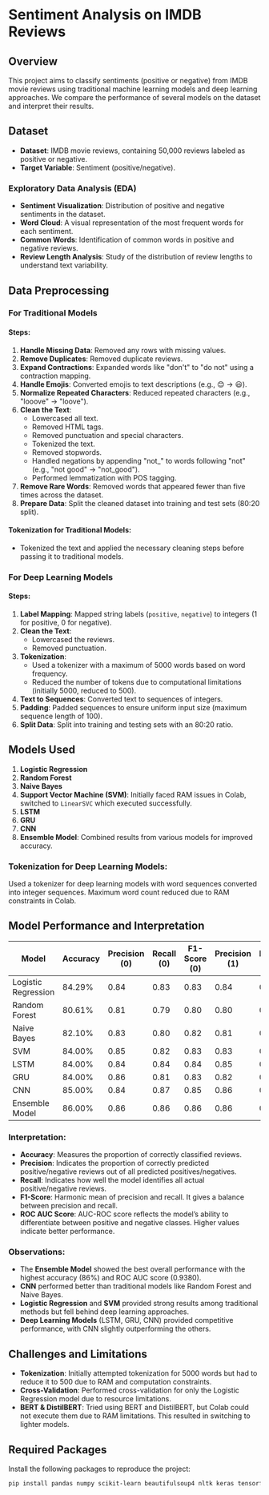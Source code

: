 # Sentiment Analysis on IMDB Reviews

## Overview

This project aims to classify sentiments (positive or negative) from IMDB movie reviews using traditional machine learning models and deep learning approaches. We compare the performance of several models on the dataset and interpret their results.

## Dataset

- **Dataset**: IMDB movie reviews, containing 50,000 reviews labeled as positive or negative.
- **Target Variable**: Sentiment (positive/negative).

### Exploratory Data Analysis (EDA)
- **Sentiment Visualization**: Distribution of positive and negative sentiments in the dataset.
- **Word Cloud**: A visual representation of the most frequent words for each sentiment.
- **Common Words**: Identification of common words in positive and negative reviews.
- **Review Length Analysis**: Study of the distribution of review lengths to understand text variability.

## Data Preprocessing

### For Traditional Models

#### Steps:
1. **Handle Missing Data**: Removed any rows with missing values.
2. **Remove Duplicates**: Removed duplicate reviews.
3. **Expand Contractions**: Expanded words like "don't" to "do not" using a contraction mapping.
4. **Handle Emojis**: Converted emojis to text descriptions (e.g., 😊 → :smiley:).
5. **Normalize Repeated Characters**: Reduced repeated characters (e.g., "looove" → "loove").
6. **Clean the Text**:
    - Lowercased all text.
    - Removed HTML tags.
    - Removed punctuation and special characters.
    - Tokenized the text.
    - Removed stopwords.
    - Handled negations by appending "not_" to words following "not" (e.g., "not good" → "not_good").
    - Performed lemmatization with POS tagging.
7. **Remove Rare Words**: Removed words that appeared fewer than five times across the dataset.
8. **Prepare Data**: Split the cleaned dataset into training and test sets (80:20 split).

#### Tokenization for Traditional Models:
- Tokenized the text and applied the necessary cleaning steps before passing it to traditional models.

### For Deep Learning Models

#### Steps:
1. **Label Mapping**: Mapped string labels (`positive`, `negative`) to integers (1 for positive, 0 for negative).
2. **Clean the Text**:
   - Lowercased the reviews.
   - Removed punctuation.
3. **Tokenization**:
   - Used a tokenizer with a maximum of 5000 words based on word frequency.
   - Reduced the number of tokens due to computational limitations (initially 5000, reduced to 500).
4. **Text to Sequences**: Converted text to sequences of integers.
5. **Padding**: Padded sequences to ensure uniform input size (maximum sequence length of 100).
6. **Split Data**: Split into training and testing sets with an 80:20 ratio.

## Models Used

1. **Logistic Regression**
2. **Random Forest**
3. **Naive Bayes**
4. **Support Vector Machine (SVM)**: Initially faced RAM issues in Colab, switched to `LinearSVC` which executed successfully.
5. **LSTM**
6. **GRU**
7. **CNN**
8. **Ensemble Model**: Combined results from various models for improved accuracy.

### Tokenization for Deep Learning Models:
Used a tokenizer for deep learning models with word sequences converted into integer sequences. Maximum word count reduced due to RAM constraints in Colab.

## Model Performance and Interpretation

| Model               | Accuracy | Precision (0) | Recall (0) | F1-Score (0) | Precision (1) | Recall (1) | F1-Score (1) | ROC AUC Score |
|---------------------|----------|---------------|------------|--------------|---------------|------------|--------------|---------------|
| Logistic Regression  | 84.29%   | 0.84          | 0.83       | 0.83         | 0.84          | 0.85       | 0.84         | 0.918         |
| Random Forest        | 80.61%   | 0.81          | 0.79       | 0.80         | 0.80          | 0.82       | 0.81         | 0.890         |
| Naive Bayes          | 82.10%   | 0.83          | 0.80       | 0.82         | 0.81          | 0.84       | 0.83         | 0.900         |
| SVM                  | 84.00%   | 0.85          | 0.82       | 0.83         | 0.83          | 0.86       | 0.84         | -             |
| LSTM                 | 84.00%   | 0.84          | 0.84       | 0.84         | 0.85          | 0.84       | 0.84         | 0.9207        |
| GRU                  | 84.00%   | 0.86          | 0.81       | 0.83         | 0.82          | 0.87       | 0.85         | 0.9232        |
| CNN                  | 85.00%   | 0.84          | 0.87       | 0.85         | 0.86          | 0.83       | 0.85         | 0.9328        |
| Ensemble Model       | 86.00%   | 0.86          | 0.86       | 0.86         | 0.86          | 0.87       | 0.86         | 0.9380        |

### Interpretation:
- **Accuracy**: Measures the proportion of correctly classified reviews.
- **Precision**: Indicates the proportion of correctly predicted positive/negative reviews out of all predicted positives/negatives.
- **Recall**: Indicates how well the model identifies all actual positive/negative reviews.
- **F1-Score**: Harmonic mean of precision and recall. It gives a balance between precision and recall.
- **ROC AUC Score**: AUC-ROC score reflects the model’s ability to differentiate between positive and negative classes. Higher values indicate better performance.

### Observations:
- The **Ensemble Model** showed the best overall performance with the highest accuracy (86%) and ROC AUC score (0.9380).
- **CNN** performed better than traditional models like Random Forest and Naive Bayes.
- **Logistic Regression** and **SVM** provided strong results among traditional methods but fell behind deep learning approaches.
- **Deep Learning Models** (LSTM, GRU, CNN) provided competitive performance, with CNN slightly outperforming the others.

## Challenges and Limitations

- **Tokenization**: Initially attempted tokenization for 5000 words but had to reduce it to 500 due to RAM and computation constraints.
- **Cross-Validation**: Performed cross-validation for only the Logistic Regression model due to resource limitations.
- **BERT & DistilBERT**: Tried using BERT and DistilBERT, but Colab could not execute them due to RAM limitations. This resulted in switching to lighter models.

## Required Packages

Install the following packages to reproduce the project:

```bash
pip install pandas numpy scikit-learn beautifulsoup4 nltk keras tensorflow emoji contractions
